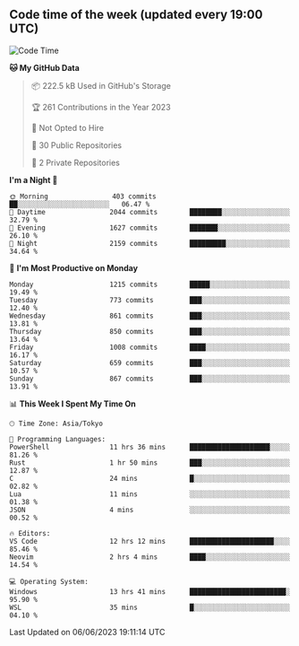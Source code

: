 ## Code time of the week (updated every 19:00 UTC)

<!--START_SECTION:waka-->
![Code Time](http://img.shields.io/badge/Code%20Time-1%2C872%20hrs%209%20mins-blue)

**🐱 My GitHub Data** 

> 📦 222.5 kB Used in GitHub's Storage 
 > 
> 🏆 261 Contributions in the Year 2023
 > 
> 🚫 Not Opted to Hire
 > 
> 📜 30 Public Repositories 
 > 
> 🔑 2 Private Repositories 
 > 
**I'm a Night 🦉** 

```text
🌞 Morning                403 commits         ██░░░░░░░░░░░░░░░░░░░░░░░   06.47 % 
🌆 Daytime                2044 commits        ████████░░░░░░░░░░░░░░░░░   32.79 % 
🌃 Evening                1627 commits        ███████░░░░░░░░░░░░░░░░░░   26.10 % 
🌙 Night                  2159 commits        █████████░░░░░░░░░░░░░░░░   34.64 % 
```
📅 **I'm Most Productive on Monday** 

```text
Monday                   1215 commits        █████░░░░░░░░░░░░░░░░░░░░   19.49 % 
Tuesday                  773 commits         ███░░░░░░░░░░░░░░░░░░░░░░   12.40 % 
Wednesday                861 commits         ███░░░░░░░░░░░░░░░░░░░░░░   13.81 % 
Thursday                 850 commits         ███░░░░░░░░░░░░░░░░░░░░░░   13.64 % 
Friday                   1008 commits        ████░░░░░░░░░░░░░░░░░░░░░   16.17 % 
Saturday                 659 commits         ███░░░░░░░░░░░░░░░░░░░░░░   10.57 % 
Sunday                   867 commits         ███░░░░░░░░░░░░░░░░░░░░░░   13.91 % 
```


📊 **This Week I Spent My Time On** 

```text
🕑︎ Time Zone: Asia/Tokyo

💬 Programming Languages: 
PowerShell               11 hrs 36 mins      ████████████████████░░░░░   81.26 % 
Rust                     1 hr 50 mins        ███░░░░░░░░░░░░░░░░░░░░░░   12.87 % 
C                        24 mins             █░░░░░░░░░░░░░░░░░░░░░░░░   02.82 % 
Lua                      11 mins             ░░░░░░░░░░░░░░░░░░░░░░░░░   01.38 % 
JSON                     4 mins              ░░░░░░░░░░░░░░░░░░░░░░░░░   00.52 % 

🔥 Editors: 
VS Code                  12 hrs 12 mins      █████████████████████░░░░   85.46 % 
Neovim                   2 hrs 4 mins        ████░░░░░░░░░░░░░░░░░░░░░   14.54 % 

💻 Operating System: 
Windows                  13 hrs 41 mins      ████████████████████████░   95.90 % 
WSL                      35 mins             █░░░░░░░░░░░░░░░░░░░░░░░░   04.10 % 
```


 Last Updated on 06/06/2023 19:11:14 UTC
<!--END_SECTION:waka-->